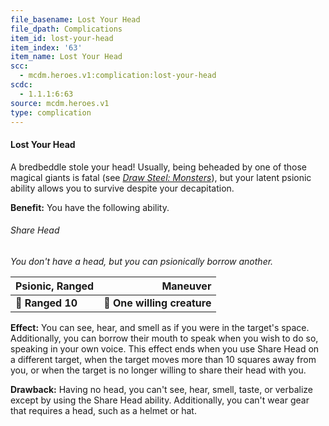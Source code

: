 ```yaml
---
file_basename: Lost Your Head
file_dpath: Complications
item_id: lost-your-head
item_index: '63'
item_name: Lost Your Head
scc:
  - mcdm.heroes.v1:complication:lost-your-head
scdc:
  - 1.1.1:6:63
source: mcdm.heroes.v1
type: complication
---
```


#### Lost Your Head

A bredbeddle stole your head! Usually, being beheaded by one of those magical giants is fatal (see *[Draw Steel: Monsters](https://mcdm.gg/DS-Monsters)*), but your latent psionic ability allows you to survive despite your decapitation.

**Benefit:** You have the following ability.

###### Share Head

*You don't have a head, but you can psionically borrow another.*

| **Psionic, Ranged** |                **Maneuver** |
| ------------------- | --------------------------: |
| **📏 Ranged 10**    | **🎯 One willing creature** |

**Effect:** You can see, hear, and smell as if you were in the target's space. Additionally, you can borrow their mouth to speak when you wish to do so, speaking in your own voice. This effect ends when you use Share Head on a different target, when the target moves more than 10 squares away from you, or when the target is no longer willing to share their head with you.

**Drawback:** Having no head, you can't see, hear, smell, taste, or verbalize except by using the Share Head ability. Additionally, you can't wear gear that requires a head, such as a helmet or hat.
